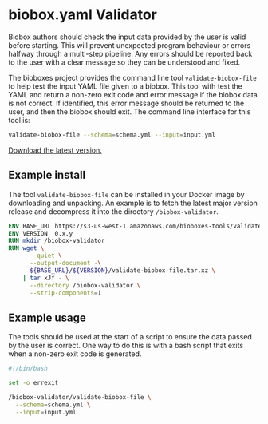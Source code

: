# biobox.yaml Validator

Biobox authors should check the input data provided by the user is valid before
starting. This will prevent unexpected program behaviour or errors halfway
through a multi-step pipeline. Any errors should be reported back to the user
with a clear message so they can be understood and fixed.

The bioboxes project provides the command line tool `validate-biobox-file` to help
test the input YAML file given to a biobox. This tool with test the YAML
and return a non-zero exit code and error message if the biobox data is not
correct. If identified, this error message should be returned to the user, and
then the biobox should exit. The command line interface for this tool is:

~~~ bash
validate-biobox-file --schema=schema.yml --input=input.yml
~~~

[Download the latest version.][download]

[download]: https://s3-us-west-1.amazonaws.com/bioboxes-tools/validate-biobox-file/0.x.y/validate-biobox-file.tar.xz

## Example install

The tool `validate-biobox-file` can be installed in your Docker image by
downloading and unpacking. An example is to fetch the latest major version
release and decompress it into the directory `/biobox-validator`.

~~~ dockerfile
ENV BASE_URL https://s3-us-west-1.amazonaws.com/bioboxes-tools/validate-biobox-file/
ENV VERSION  0.x.y
RUN mkdir /biobox-validator
RUN wget \
      --quiet \
      --output-document -\
      ${BASE_URL}/${VERSION}/validate-biobox-file.tar.xz \
    | tar xJf - \
      --directory /biobox-validator \
      --strip-components=1
~~~

## Example usage

The tools should be used at the start of a script to ensure the data passed by
the user is correct. One way to do this is with a bash script that exits when a
non-zero exit code is generated.

~~~ bash
#!/bin/bash

set -o errexit

/biobox-validator/validate-biobox-file \
  --schema=schema.yml \
  --input=input.yml
~~~
